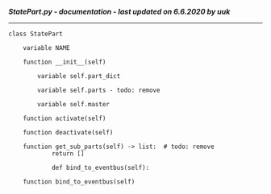 ***StatePart.py - documentation - last updated on 6.6.2020 by uuk***
___

    class StatePart

        variable NAME

        function __init__(self)

            variable self.part_dict

            variable self.parts - todo: remove

            variable self.master

        function activate(self)

        function deactivate(self)

        function get_sub_parts(self) -> list:  # todo: remove
                return []
                
                def bind_to_eventbus(self):

        function bind_to_eventbus(self)